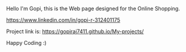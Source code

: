 
Hello I'm Gopi, this is the Web page designed  for  the Online Shopping.

https://www.linkedin.com/in/gopi-r-312401175

Project link is: https://gopiraj7411.github.io/My-projects/

Happy Coding :)
